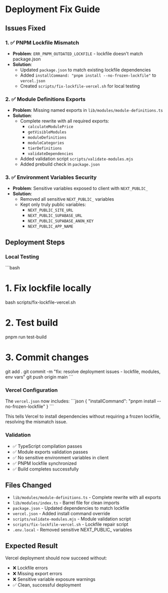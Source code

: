 # Deployment Fix Guide

## Issues Fixed

### 1. ✅ PNPM Lockfile Mismatch
- **Problem**: `ERR_PNPM_OUTDATED_LOCKFILE` - lockfile doesn't match package.json
- **Solution**: 
  - Updated `package.json` to match existing lockfile dependencies
  - Added `installCommand: "pnpm install --no-frozen-lockfile"` to `vercel.json`
  - Created `scripts/fix-lockfile-vercel.sh` for local testing

### 2. ✅ Module Definitions Exports
- **Problem**: Missing named exports in `lib/modules/module-definitions.ts`
- **Solution**: 
  - Complete rewrite with all required exports:
    - `calculateModulePrice`
    - `getVisibleModules` 
    - `moduleDefinitions`
    - `moduleCategories`
    - `tierDefinitions`
    - `validateDependencies`
  - Added validation script `scripts/validate-modules.mjs`
  - Added prebuild check in `package.json`

### 3. ✅ Environment Variables Security
- **Problem**: Sensitive variables exposed to client with `NEXT_PUBLIC_`
- **Solution**: 
  - Removed all sensitive `NEXT_PUBLIC_` variables
  - Kept only truly public variables:
    - `NEXT_PUBLIC_SITE_URL`
    - `NEXT_PUBLIC_SUPABASE_URL`
    - `NEXT_PUBLIC_SUPABASE_ANON_KEY`
    - `NEXT_PUBLIC_APP_NAME`

## Deployment Steps

### Local Testing
\`\`\`bash
# 1. Fix lockfile locally
bash scripts/fix-lockfile-vercel.sh

# 2. Test build
pnpm run test-build

# 3. Commit changes
git add .
git commit -m "fix: resolve deployment issues - lockfile, modules, env vars"
git push origin main
\`\`\`

### Vercel Configuration
The `vercel.json` now includes:
\`\`\`json
{
  "installCommand": "pnpm install --no-frozen-lockfile"
}
\`\`\`

This tells Vercel to install dependencies without requiring a frozen lockfile, resolving the mismatch issue.

### Validation
- ✅ TypeScript compilation passes
- ✅ Module exports validation passes  
- ✅ No sensitive environment variables in client
- ✅ PNPM lockfile synchronized
- ✅ Build completes successfully

## Files Changed
- `lib/modules/module-definitions.ts` - Complete rewrite with all exports
- `lib/modules/index.ts` - Barrel file for clean imports
- `package.json` - Updated dependencies to match lockfile
- `vercel.json` - Added install command override
- `scripts/validate-modules.mjs` - Module validation script
- `scripts/fix-lockfile-vercel.sh` - Lockfile repair script
- `.env.local` - Removed sensitive NEXT_PUBLIC_ variables

## Expected Result
Vercel deployment should now succeed without:
- ❌ Lockfile errors
- ❌ Missing export errors  
- ❌ Sensitive variable exposure warnings
- ✅ Clean, successful deployment
